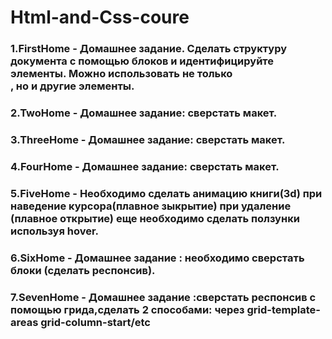 # Html-and-Css-coure


### 1.FirstHome - Домашнее задание. Сделать структуру документа с помощью блоков и  идентифицируйте элементы. Можно использовать не только <div>, но и другие элементы. 


### 2.TwoHome   - Домашнее задание: сверстать макет.
### 3.ThreeHome - Домашнее задание: сверстать макет.
### 4.FourHome  - Домашнее задание: сверстать макет.
### 5.FiveHome  - Необходимо сделать анимацию книги(3d) при наведение курсора(плавное зыкрытие) при удаление (плавное открытие) еще необходимо сделать ползунки используя hover.
### 6.SixHome   - Домашнее задание : необходимо сверстать блоки (сделать респонсив).
### 7.SevenHome - Домашнее задание :сверстать респонсив с помощью грида,сделать 2 способами: через grid-template-areas grid-column-start/etc